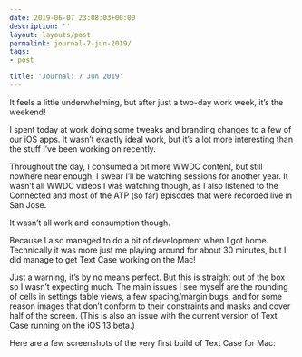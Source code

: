 ```yaml
---
date: 2019-06-07 23:08:03+00:00
description: ''
layout: layouts/post
permalink: journal-7-jun-2019/
tags:
- post

title: 'Journal: 7 Jun 2019'
---
```


<p>It feels a little underwhelming, but after just a two-day work week, it’s the weekend!</p>
<p>I spent today at work doing some tweaks and branding changes to a few of our iOS apps. It wasn’t exactly ideal work, but it’s a lot more interesting than the stuff I’ve been working on recently.</p>
<p>Throughout the day, I consumed a bit more WWDC content, but still nowhere near enough. I swear I’ll be watching sessions for another year. It wasn’t all WWDC videos I was watching though, as I also listened to the Connected and most of the ATP (so far) episodes that were recorded live in San Jose.</p>
<p>It wasn’t all work and consumption though.</p>
<p>Because I also managed to do a bit of development when I got home. Technically it was more just me playing around for about 30 minutes, but I did manage to get Text Case working on the Mac!</p>
<p>Just a warning, it&#8217;s by no means perfect. But this is straight out of the box so I wasn&#8217;t expecting much. The main issues I see myself are the rounding of cells in settings table views, a few spacing/margin bugs, and for some reason images that don&#8217;t conform to their constraints and masks and cover half of the screen. (This is also an issue with the current version of Text Case running on the iOS 13 beta.)</p>
<p>Here are a few screenshots of the very first build of Text Case for Mac:</p>
<p><figure><img src="https://chrishannah.me/images/2019/06/Screenshot-2019-06-07-at-22.20.54-1.png" alt="" /></figure>
<figure><img src="https://chrishannah.me/images/2019/06/Screenshot-2019-06-07-at-22.21.12-1.png" alt="" /></figure>
<figure><img src="https://chrishannah.me/images/2019/06/Screenshot-2019-06-07-at-22.21.34-1.png" alt="" /></figure>
<figure><img src="https://chrishannah.me/images/2019/06/Screenshot-2019-06-07-at-22.22.10-1.png" alt="" /></figure>
<p>&nbsp;</p>
